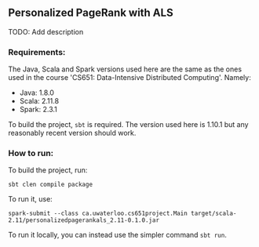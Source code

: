 ## Personalized PageRank with ALS

TODO: Add description

### Requirements:
The Java, Scala and Spark versions used here are the same as the ones 
used in the course 'CS651: Data-Intensive Distributed Computing'. Namely:
- Java: 1.8.0
- Scala: 2.11.8
- Spark: 2.3.1

To build the project, `sbt` is required. The version used here is 1.10.1 
but any reasonably recent version should work.

### How to run:
To build the project, run:
```
sbt clen compile package
```
To run it, use:
```
spark-submit --class ca.uwaterloo.cs651project.Main target/scala-2.11/personalizedpagerankals_2.11-0.1.0.jar 
```
To run it locally, you can instead use the simpler command `sbt run`.
